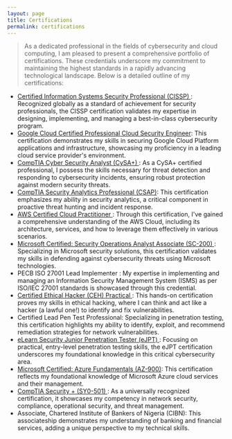 ```yaml
---
layout: page
title: Certifications
permalink: certifications
---
```

> As a dedicated professional in the fields of cybersecurity and cloud computing, I am pleased to present a comprehensive portfolio of certifications. These credentials underscore my commitment to maintaining the highest standards in a rapidly advancing technological landscape. Below is a detailed outline of my certifications:

* <a href="https://www.credly.com/badges/78ed0c84-9c5d-455a-9d4d-a2f1c48f1e99/linked_in_profile" target="_blank">Certified Information Systems Security Professional (CISSP) </a>: Recognized globally as a standard of achievement for security professionals, the CISSP certification validates my expertise in designing, implementing, and managing a best-in-class cybersecurity program.
* <a href="https://google.accredible.com/e9ea54f7-470d-4b53-90ec-51a20c86cb7b" target="_blank">Google Cloud Certified Professional Cloud Security Engineer</a>: This certification demonstrates my skills in securing Google Cloud Platform applications and infrastructure, showcasing my proficiency in a leading cloud service provider's environment.
* <a href="https://www.credly.com/earner/earned/badge/fa6e9d09-0eaa-48fe-a1a5-ca418ddd428d" target="_blank">CompTIA Cyber Security Analyst (CySA+) </a>: As a CySA+ certified professional, I possess the skills necessary for threat detection and responding to cybersecurity incidents, ensuring robust protection against modern security threats.
* <a href="https://www.credly.com/earner/earned/badge/7cf7972a-d568-4691-addb-372868d7f01c" target="_blank"> CompTIA Security Analytics Professional (CSAP)</a>: This certification emphasizes my ability in security analytics, a critical component in proactive threat hunting and incident response.
* <a href="https://www.credly.com/earner/earned/badge/ac92fc15-1974-4841-938a-d490a7933096" target="_blank">AWS Certified Cloud Practitioner </a>: Through this certification, I've gained a comprehensive understanding of the AWS Cloud, including its architecture, services, and how to leverage them effectively in various scenarios.
* <a href="https://www.credly.com/earner/earned/badge/21eda219-b93f-42c1-afbb-407547df7027" target="_blank">Microsoft Certified: Security Operations Analyst Associate (SC-200) </a>: Specializing in Microsoft security solutions, this certification validates my skills in defending against cybersecurity threats using Microsoft technologies.
* PECB ISO 27001 Lead Implementer : My expertise in implementing and managing an Information Security Management System (ISMS) as per ISO/IEC 27001 standards is showcased through this credential.
* <a href="https://drive.google.com/file/d/1FaaRGWvnxLURpqygEaxN1u7wyetqsikn/view?usp=drive_link" target="_blank">Certified Ethical Hacker (CEH) Practical </a>: This hands-on certification proves my skills in ethical hacking, where I can think and act like a hacker (a lawful one!) to identify and fix vulnerabilities.
* Certified Lead Pen Test Professional: Specializing in penetration testing, this certification highlights my ability to identify, exploit, and recommend remediation strategies for network vulnerabilities.
* <a href="https://drive.google.com/file/d/1TYAij-5YOKh7B2_pyL_eUxkTTKsQGJ1P/view?usp=drive_link" target="_blank">eLearn Security Junior Penetration Tester (eJPT) </a>: Focusing on practical, entry-level penetration testing skills, the eJPT certification underscores my foundational knowledge in this critical cybersecurity area.
* <a href="https://www.credly.com/earner/earned/badge/6e2761e8-0d19-46b4-a45a-fa7d20a0e9e8" target="_blank">Microsoft Certified: Azure Fundamentals (AZ-900)</a>: This certification reflects my foundational knowledge of Microsoft Azure cloud services and their management.
* <a href="https://www.credly.com/earner/earned/badge/f2fc223a-047d-421c-b0f7-bed81bea832b" target="_blank"> CompTIA Security + (SY0-501) </a>: As a universally recognized certification, it showcases my competency in network security, compliance, operational security, and threat management.
* Associate, Chartered Institute of Bankers of Nigeria (CIBN): This associateship demonstrates my understanding of banking and financial services, adding a unique perspective to my technical skills.


<!-- > Bitcoin (₿) is a decentralized digital currency, without a central bank or single administrator, that can be sent from user to user on the peer-to-peer bitcoin network without the need for intermediaries. Transactions are verified by network nodes through cryptography and recorded in a public distributed ledger called a blockchain. The cryptocurrency was invented in 2008 by an unknown person or group of people using the name Satoshi Nakamoto. - Wikipedia

The following two images are all uploaded to Github issue - the first one is inserted using Markdown and the second one is inserted using HTML - either way is fine although I think HTML way gives you more control such as width, style, etc. 

![dmitry-demidko-OG3A-ilG8AY-unsplash](https://user-images.githubusercontent.com/595772/149054244-43d31a99-8794-4bc6-8dee-4a02ef322f10.jpeg)

Photo by <a href="https://unsplash.com/@wildbook?utm_source=unsplash&utm_medium=referral&utm_content=creditCopyText">Dmitry Demidko</a> on <a href="https://unsplash.com/s/photos/bitcoin?utm_source=unsplash&utm_medium=referral&utm_content=creditCopyText">Unsplash</a>

<img class="mx-auto shadow rounded w-3/4" src="https://user-images.githubusercontent.com/595772/150048945-762ad471-2bc3-424d-91ab-a501a7e8662d.jpeg">

Photo by <a href="https://unsplash.com/@jeremybezanger?utm_source=unsplash&utm_medium=referral&utm_content=creditCopyText">Jeremy Bezanger</a> on <a href="https://unsplash.com/s/photos/bitcoin?utm_source=unsplash&utm_medium=referral&utm_content=creditCopyText">Unsplash</a> -->